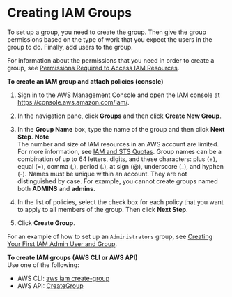 # Creating IAM Groups<a name="id_groups_create"></a>

To set up a group, you need to create the group\. Then give the group permissions based on the type of work that you expect the users in the group to do\. Finally, add users to the group\. 

For information about the permissions that you need in order to create a group, see [Permissions Required to Access IAM Resources](access_permissions-required.md)\. 

**To create an IAM group and attach policies \(console\)**

1. Sign in to the AWS Management Console and open the IAM console at [https://console\.aws\.amazon\.com/iam/](https://console.aws.amazon.com/iam/)\.

1. In the navigation pane, click **Groups** and then click **Create New Group**\.

1. In the **Group Name** box, type the name of the group and then click **Next Step**\.
**Note**  
The number and size of IAM resources in an AWS account are limited\. For more information, see [IAM and STS Quotas](reference_iam-quotas.md)\. Group names can be a combination of up to 64 letters, digits, and these characters: plus \(\+\), equal \(=\), comma \(,\), period \(\.\), at sign \(@\), underscore \(\_\), and hyphen \(\-\)\. Names must be unique within an account\. They are not distinguished by case\. For example, you cannot create groups named both **ADMINS** and **admins**\.

1. In the list of policies, select the check box for each policy that you want to apply to all members of the group\. Then click **Next Step**\.

1. Click **Create Group**\.

For an example of how to set up an `Administrators` group, see [Creating Your First IAM Admin User and Group](getting-started_create-admin-group.md)\.

**To create IAM groups \(AWS CLI or AWS API\)**  
Use one of the following:
+ AWS CLI: [aws iam create\-group](https://docs.aws.amazon.com/cli/latest/reference/iam/create-group.html) 
+ AWS API: [CreateGroup](https://docs.aws.amazon.com/IAM/latest/APIReference/API_CreateGroup.html) 